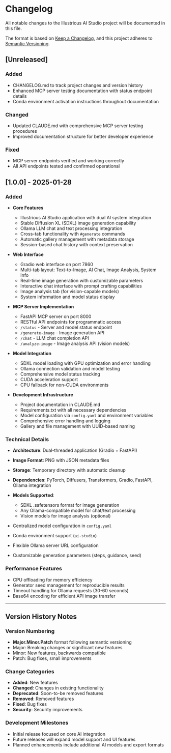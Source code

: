 # Changelog

All notable changes to the Illustrious AI Studio project will be documented in this file.

The format is based on [Keep a Changelog](https://keepachangelog.com/en/1.0.0/),
and this project adheres to [Semantic Versioning](https://semver.org/spec/v2.0.0.html).

## [Unreleased]

### Added
- CHANGELOG.md to track project changes and version history
- Enhanced MCP server testing documentation with status endpoint details
- Conda environment activation instructions throughout documentation

### Changed
- Updated CLAUDE.md with comprehensive MCP server testing procedures
- Improved documentation structure for better developer experience

### Fixed
- MCP server endpoints verified and working correctly
- All API endpoints tested and confirmed operational

## [1.0.0] - 2025-01-28

### Added
- **Core Features**
  - Illustrious AI Studio application with dual AI system integration
  - Stable Diffusion XL (SDXL) image generation capability
  - Ollama LLM chat and text processing integration
  - Cross-tab functionality with `#generate` commands
  - Automatic gallery management with metadata storage
  - Session-based chat history with context preservation

- **Web Interface**
  - Gradio web interface on port 7860
  - Multi-tab layout: Text-to-Image, AI Chat, Image Analysis, System Info
  - Real-time image generation with customizable parameters
  - Interactive chat interface with prompt crafting capabilities
  - Image analysis tab (for vision-capable models)
  - System information and model status display

- **MCP Server Implementation**
  - FastAPI MCP server on port 8000
  - RESTful API endpoints for programmatic access
  - `/status` - Server and model status endpoint
  - `/generate-image` - Image generation API
  - `/chat` - LLM chat completion API
  - `/analyze-image` - Image analysis API (vision models)

- **Model Integration**
  - SDXL model loading with GPU optimization and error handling
  - Ollama connection validation and model testing
  - Comprehensive model status tracking
  - CUDA acceleration support
  - CPU fallback for non-CUDA environments

- **Development Infrastructure**
  - Project documentation in CLAUDE.md
  - Requirements.txt with all necessary dependencies
  - Model configuration via `config.yaml` and environment variables
  - Comprehensive error handling and logging
  - Gallery and file management with UUID-based naming

### Technical Details
- **Architecture**: Dual-threaded application (Gradio + FastAPI)
- **Image Format**: PNG with JSON metadata files
- **Storage**: Temporary directory with automatic cleanup
- **Dependencies**: PyTorch, Diffusers, Transformers, Gradio, FastAPI, Ollama integration
- **Models Supported**: 
  - SDXL .safetensors format for image generation
  - Any Ollama-compatible model for chat/text processing
  - Vision models for image analysis (optional)

- Centralized model configuration in `config.yaml`
- Conda environment support (`ai-studio`)
- Flexible Ollama server URL configuration
- Customizable generation parameters (steps, guidance, seed)

### Performance Features
- CPU offloading for memory efficiency
- Generator seed management for reproducible results
- Timeout handling for Ollama requests (30-60 seconds)
- Base64 encoding for efficient API image transfer

---

## Version History Notes

### Version Numbering
- **Major.Minor.Patch** format following semantic versioning
- Major: Breaking changes or significant new features
- Minor: New features, backwards compatible
- Patch: Bug fixes, small improvements

### Change Categories
- **Added**: New features
- **Changed**: Changes in existing functionality  
- **Deprecated**: Soon-to-be removed features
- **Removed**: Removed features
- **Fixed**: Bug fixes
- **Security**: Security improvements

### Development Milestones
- Initial release focused on core AI integration
- Future releases will expand model support and UI features
- Planned enhancements include additional AI models and export formats